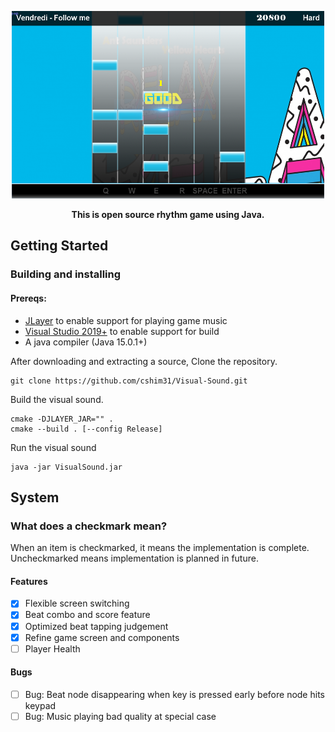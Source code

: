 <p align="center">
 <img src = "src/img/githubImage.png" alt = "Screenshot of a 2D rhythm game" style="width:500px;height:300px;"/>
</p>

<p align="center">
 <strong>This is open source rhythm game using Java.</strong>
</p>

## Getting Started
### Building and installing

#### Prereqs:
- [JLayer](https://jar-download.com/artifacts/javazoom) to enable support for playing game music
- [Visual Studio 2019+](https://visualstudio.microsoft.com/en/downloads) to enable support for build
- A java compiler (Java 15.0.1+)

<p> After downloading and extracting a source, Clone the repository.</p>
    
    git clone https://github.com/cshim31/Visual-Sound.git
  
<p> Build the visual sound. </p> 

    cmake -DJLAYER_JAR="" .
    cmake --build . [--config Release]
    
<p> Run the visual sound </p>
 
    java -jar VisualSound.jar
    

## System
### What does a checkmark mean?

</p>When an item is checkmarked, it means the implementation is complete. Uncheckmarked means implementation is planned in future. 

#### Features
 - [x] Flexible screen switching
 - [x] Beat combo and score feature
 - [x] Optimized beat tapping judgement
 - [x] Refine game screen and components
 - [ ] Player Health 

#### Bugs
 - [ ] Bug: Beat node disappearing when key is pressed early before node hits keypad
 - [ ] Bug: Music playing bad quality at special case
